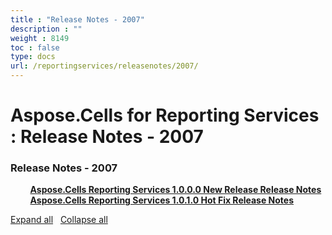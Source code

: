 ```yaml
---
title : "Release Notes - 2007" 
description : "" 
weight : 8149 
toc : false
type: docs
url: /reportingservices/releasenotes/2007/
---
```


# Aspose.Cells for Reporting Services : Release Notes - 2007


### Release Notes - 2007

&nbsp;&nbsp;&nbsp;&nbsp;&nbsp;&nbsp;&nbsp;&nbsp;[**Aspose.Cells Reporting Services 1.0.0.0 New Release Release Notes**](https://docs2.aspose.com/cells/reportingservices/releasenotes/2007/aspose.cells+reporting+services+1.0.0.0+new+release+release+notes)    
&nbsp;&nbsp;&nbsp;&nbsp;&nbsp;&nbsp;&nbsp;&nbsp;[**Aspose.Cells Reporting Services 1.0.1.0 Hot Fix Release Notes**](https://docs2.aspose.com/cells/reportingservices/releasenotes/2007/aspose.cells+reporting+services+1.0.1.0+hot+fix+release+notes)    

[Expand all](#)   [Collapse all](#)

           

